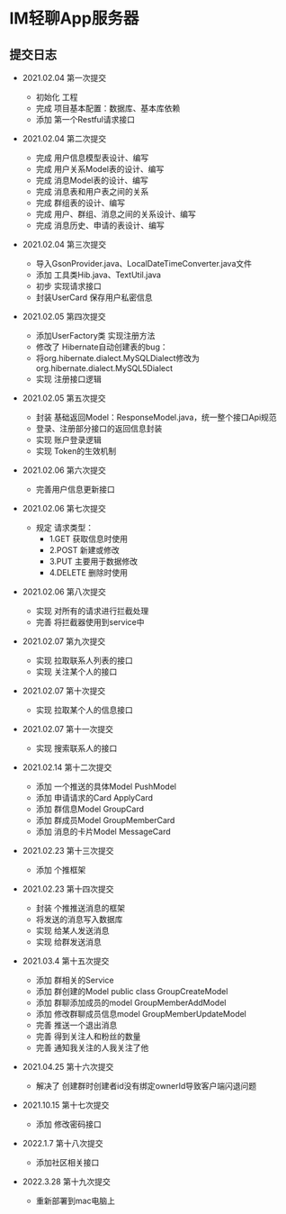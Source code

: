 # IM轻聊App服务器

## 提交日志
- 2021.02.04 第一次提交
    - 初始化 工程
    - 完成 项目基本配置：数据库、基本库依赖
    - 添加 第一个Restful请求接口

- 2021.02.04 第二次提交
    - 完成 用户信息模型表设计、编写
    - 完成 用户关系Model表的设计、编写
    - 完成 消息Model表的设计、编写
    - 完成 消息表和用户表之间的关系
    - 完成 群组表的设计、编写
    - 完成 用户、群组、消息之间的关系设计、编写
    - 完成 消息历史、申请的表设计、编写

- 2021.02.04 第三次提交
    - 导入GsonProvider.java、LocalDateTimeConverter.java文件
    - 添加 工具类Hib.java、TextUtil.java
    - 初步 实现请求接口
    - 封装UserCard 保存用户私密信息

- 2021.02.05 第四次提交
    - 添加UserFactory类 实现注册方法
    - 修改了 Hibernate自动创建表的bug：
    - 将<property name="dialect">org.hibernate.dialect.MySQLDialect</property>修改为<property name="dialect">org.hibernate.dialect.MySQL5Dialect</property>
    - 实现 注册接口逻辑

- 2021.02.05 第五次提交
    - 封装 基础返回Model：ResponseModel.java，统一整个接口Api规范
    - 登录、注册部分接口的返回信息封装
    - 实现 账户登录逻辑
    - 实现 Token的生效机制

- 2021.02.06 第六次提交
    - 完善用户信息更新接口

- 2021.02.06 第七次提交
    - 规定 请求类型：
        - 1.GET 获取信息时使用
        - 2.POST 新建或修改
        - 3.PUT 主要用于数据修改
        - 4.DELETE 删除时使用

- 2021.02.06 第八次提交
    - 实现 对所有的请求进行拦截处理
    - 完善 将拦截器使用到service中

- 2021.02.07 第九次提交
    - 实现 拉取联系人列表的接口
    - 实现 关注某个人的接口

- 2021.02.07 第十次提交
    - 实现 拉取某个人的信息接口

- 2021.02.07 第十一次提交
    - 实现 搜索联系人的接口

- 2021.02.14 第十二次提交
    - 添加 一个推送的具体Model PushModel
    - 添加 申请请求的Card ApplyCard
    - 添加 群信息Model GroupCard
    - 添加 群成员Model GroupMemberCard
    - 添加 消息的卡片Model MessageCard

- 2021.02.23 第十三次提交
  - 添加 个推框架

- 2021.02.23 第十四次提交
    - 封装 个推推送消息的框架
    - 将发送的消息写入数据库
    - 实现 给某人发送消息
    - 实现 给群发送消息

- 2021.03.4 第十五次提交
    - 添加 群相关的Service
    - 添加 群创建的Model public class GroupCreateModel
    - 添加 群聊添加成员的model GroupMemberAddModel
    - 添加 修改群聊成员信息model GroupMemberUpdateModel
    - 完善 推送一个退出消息
    - 完善 得到关注人和粉丝的数量
    - 完善 通知我关注的人我关注了他
  
- 2021.04.25 第十六次提交
    - 解决了 创建群时创建者id没有绑定ownerId导致客户端闪退问题

- 2021.10.15 第十七次提交
    - 添加 修改密码接口
- 2022.1.7 第十八次提交
    - 添加社区相关接口
- 2022.3.28 第十九次提交
    - 重新部署到mac电脑上
